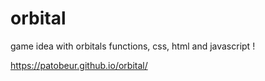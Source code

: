 # orbital
game idea with orbitals functions, css, html and javascript !

https://patobeur.github.io/orbital/

